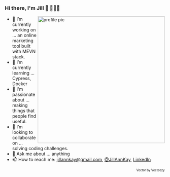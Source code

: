 ### Hi there, I'm Jill 👋 👩🏻‍💻
<div>
  <img src="https://user-images.githubusercontent.com/60620619/105161489-b7bb2900-5b11-11eb-83cb-4056be0a5f07.png" alt="profile pic" width="400" align="right" />

  - 🔭 I’m currently working on ... an online marketing tool built with MEVN stack.
  - 🌱 I’m currently learning ... Cypress, Docker
  - 💜 I'm passionate about ... making things that people find useful.
  - 👯 I’m looking to collaborate on ... solving coding challenges.
  - 💬 Ask me about ... anything
  - 📫 How to reach me: jillannkay@gmail.com, [@JillAnnKay](https://twitter.com/JillAnnKay), [LinkedIn](https://www.linkedin.com/in/jill-ann-kay/)
  
   <div dir="rtl">
    <sub><sup>Vector by Vecteezy</sup></sub>
  </div>
</div>

